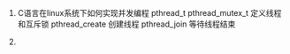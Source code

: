1. C语言在linux系统下如何实现并发编程
pthread_t pthread_mutex_t 定义线程和互斥锁
pthread_create 创建线程
pthread_join 等待线程结束

2. 